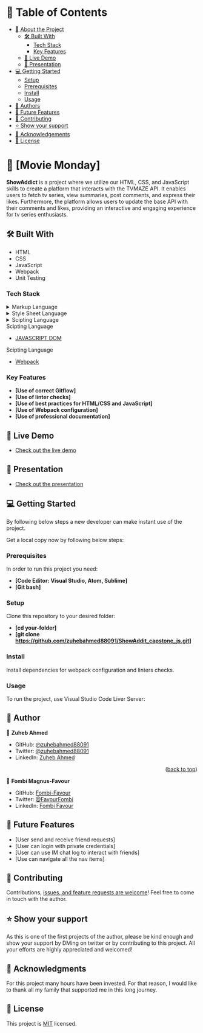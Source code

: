 # 📗 Table of Contents

- [📖 About the Project](#about-project)
  - [🛠 Built With](#built-with)
    - [Tech Stack](#tech-stack)
    - [Key Features](#key-features)
  - [🚀 Live Demo](#live-demo)
  - [🚀 Presentation](#presentation)
- [💻 Getting Started](#getting-started)
  - [Setup](#setup)
  - [Prerequisites](#prerequisites)
  - [Install](#install)
  - [Usage](#usage)
- [👥 Authors](#authors)
- [🔭 Future Features](#future-features)
- [🤝 Contributing](#contributing)
- [⭐️ Show your support](#support)
- [🙏 Acknowledgements](#acknowledgements)
- [📝 License](#license)

# 📖 [Movie Monday] <a name="about-project"></a>

**ShowAddict** is a project where we utilize our HTML, CSS, and JavaScript skills to create a platform that interacts with the TVMAZE API. It enables users to fetch tv series, view summaries, post comments, and express their likes. Furthermore, the platform allows users to update the base API with their comments and likes, providing an interactive and engaging experience for tv series enthusiasts.

## 🛠 Built With <a name="built-with"></a>

- HTML
- CSS
- JavaScript
- Webpack
- Unit Testing

### Tech Stack <a name="tech-stack"></a>

<details>
  <summary>Markup Language</summary>
  <ul>
    <li><a href="https://html.spec.whatwg.org/">HTML</a></li>
  </ul>
</details>

<details>
  <summary>Style Sheet Language</summary>
  <ul>
    <li><a href="https://www.w3.org/TR/CSS/#css">CCS</a></li>
  </ul>
</details>

<details>
<summary>Scipting Language</summary>
  <ul>
    <li><a href="https://www.javascript.com/">JAVASCRIPT</a></li>
  </ul>
</details>
<summary>Scipting Language</summary>
  <ul>
    <li><a href="https://www.w3schools.com/js/js_htmldom.asp">JAVASCRIPT DOM</a></li>
  </ul>
</details>
<summary>Scipting Language</summary>
  <ul>
    <li><a href="https://webpack.js.org/guides/getting-started/#basic-setup">Webpack</a></li>
  </ul>
</details>

### Key Features <a name="key-features"></a>

- **[Use of correct Gitflow]**
- **[Use of linter checks]**
- **[Use of best practices for HTML/CSS and JavaScript]**
- **[Use of Webpack configuration]**
- **[Use of professional documentation]**

## 🚀 Live Demo <a name="live-demo"></a>

- <a href="">Check out the live demo</a>

## 🚀 Presentation <a name="presentation"></a>

- <a href="">Check out the presentation</a>

## 💻 Getting Started <a name="getting-started"></a>

By following below steps a new developer can make instant use of the project.

Get a local copy now by following below steps:

### Prerequisites

In order to run this project you need:

- **[Code Editor: Visual Studio, Atom, Sublime]**
- **[Git bash]**

### Setup

Clone this repository to your desired folder:

- **[cd your-folder]**
- **[git clone https://github.com/zuhebahmed88091/ShowAddit_capstone_js.git]**

### Install

Install dependencies for webpack configuration and linters checks.

### Usage

To run the project, use Visual Studio Code Liver Server:

## 👤 Author <a name="author"></a>

👤 **Zuheb Ahmed**

- GitHub: [@zuhebahmed88091](https://github.com/zuhebahmed88091)
- Twitter: [@zuhebahmed88091](https://twitter.com/ZuhebAhmed88091)
- LinkedIn: [Zuheb Ahmed](https://www.linkedin.com/in/zuheb-ahmed/)

<p align="right">(<a href="#readme-top">back to top</a>)</p>

👤 **Fombi Magnus-Favour**

- GitHub: [Fombi-Favour](https://github.com/Fombi-Favour)
- Twitter: [@FavourFombi](https://twitter.com/FavourFombi)
- LinkedIn: [Fombi Favour](https://www.linkedin.com/in/fombi-favour/)




## 🔭 Future Features <a name="future-features"></a>

- [User send and receive friend requests]
- [User can login with private credentials]
- [User can use IM chat log to interact with friends]
- [Use can navigate all the nav items]

## 🤝 Contributing <a name="contributing"></a>

Contributions, <a href="https://github.com/zuhebahmed88091/ShowAddit_capstone_js/issues">issues, and feature requests are welcome</a>! Feel free to come in touch with the author.

## ⭐️ Show your support <a name="support"></a>

As this is one of the first projects of the author, please be kind enough and show your support by DMing on twitter or by contributing to this project. All your efforts are highly appreciated and welcomed!

## 🙏 Acknowledgments <a name="acknowledgements"></a>

For this project many hours have been invested. For that reason, I would like to thank all my family that supported me in this long journey.

## 📝 License <a name="license"></a>

This project is [MIT](./MIT.md) licensed.